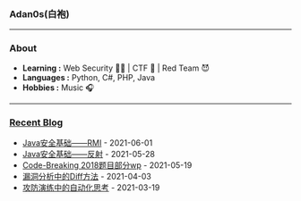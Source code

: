 ### Adan0s(白袍) 

---------------------------------------------------------------------------------------------------------------------------------------------------------------------------------

### About

-  **Learning :** Web Security :man_student: | CTF :checkered_flag: | Red Team :smiling_imp:
-  **Languages :** Python, C#, PHP, Java 
-  **Hobbies :** Music :headphones:

---------------------------------------------------------------------------------------------------------------------------------------------------------------------------------

### [Recent Blog](https://eviladan0s.github.io/)

- [Java安全基础——RMI](https://eviladan0s.github.io/2021/06/01/java-base-rmi/) - 2021-06-01
- [Java安全基础——反射](https://eviladan0s.github.io/2021/05/28/java-base-reflect/) - 2021-05-28
- [Code-Breaking 2018题目部分wp](https://eviladan0s.github.io/2021/05/19/code-breaking-2018-wp/) - 2021-05-19
- [漏洞分析中的Diff方法](https://eviladan0s.github.io/2021/04/03/vul-diff/) - 2021-04-03
- [攻防演练中的自动化思考](https://eviladan0s.github.io/2021/03/19/redteam-automation-thinking/) - 2021-03-19
